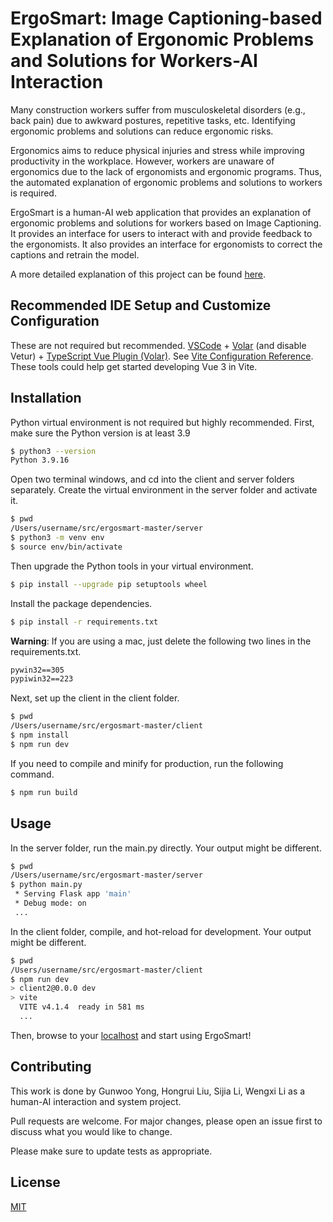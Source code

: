 # ErgoSmart: Image Captioning-based Explanation of Ergonomic Problems and Solutions for Workers-AI Interaction

Many construction workers suffer from musculoskeletal disorders (e.g., back pain) due to awkward postures, repetitive tasks, etc. Identifying ergonomic problems and solutions can reduce ergonomic risks.

Ergonomics aims to reduce physical injuries and stress while improving productivity in the workplace. However, workers are unaware of ergonomics due to the lack of ergonomists and ergonomic programs. Thus, the automated explanation of ergonomic problems and solutions to workers is required.

ErgoSmart is a human-AI web application that provides an explanation of ergonomic problems and solutions for workers based on Image Captioning. It provides an interface for users to interact with and provide feedback to the ergonomists. It also provides an interface for ergonomists to correct the captions and retrain the model.

A more detailed explanation of this project can be found [here](https://docs.google.com/presentation/d/1qjgZQcWyX7kHJuNBWinw8790suzKnGE-Ca48_1SRZik/edit?usp=sharing).

## Recommended IDE Setup and Customize Configuration

These are not required but recommended. [VSCode](https://code.visualstudio.com/) + [Volar](https://marketplace.visualstudio.com/items?itemName=Vue.volar) (and disable Vetur) + [TypeScript Vue Plugin (Volar)](https://marketplace.visualstudio.com/items?itemName=Vue.vscode-typescript-vue-plugin). See [Vite Configuration Reference](https://vitejs.dev/config/). These tools could help get started developing Vue 3 in Vite.

## Installation

Python virtual environment is not required but highly recommended. First, make sure the Python version is at least 3.9

```bash
$ python3 --version
Python 3.9.16
```

Open two terminal windows, and cd into the client and server folders separately. Create the virtual environment in the server folder and activate it. 

```bash
$ pwd
/Users/username/src/ergosmart-master/server
$ python3 -m venv env
$ source env/bin/activate
```

Then upgrade the Python tools in your virtual environment.
```bash
$ pip install --upgrade pip setuptools wheel
```

Install the package dependencies.
```bash
$ pip install -r requirements.txt
```
**Warning**: If you are using a mac, just delete the following two lines in the requirements.txt.
```txt
pywin32==305
pypiwin32==223
```

Next, set up the client in the client folder.
```bash
$ pwd
/Users/username/src/ergosmart-master/client
$ npm install
$ npm run dev
```

If you need to compile and minify for production, run the following command.
```bash
$ npm run build
```

## Usage

In the server folder, run the main.py directly. Your output might be different.
```bash
$ pwd
/Users/username/src/ergosmart-master/server
$ python main.py
 * Serving Flask app 'main'
 * Debug mode: on
 ...
```

In the client folder, compile, and hot-reload for development. Your output might be different.

```bash
$ pwd
/Users/username/src/ergosmart-master/client
$ npm run dev
> client2@0.0.0 dev
> vite
  VITE v4.1.4  ready in 581 ms
  ...
```

Then, browse to your [localhost](http://localhost:5173/) and start using ErgoSmart!

## Contributing
This work is done by Gunwoo Yong, Hongrui Liu, Sijia Li, Wengxi Li as a human-AI interaction and system project.

Pull requests are welcome. For major changes, please open an issue first
to discuss what you would like to change.

Please make sure to update tests as appropriate.

## License

[MIT](https://choosealicense.com/licenses/mit/)